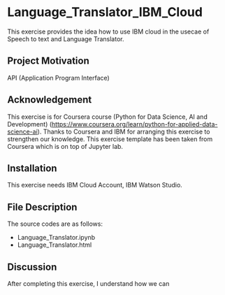 # Language_Translator_IBM_Cloud

This exercise provides the idea how to use IBM cloud in the usecae of Speech to text and Language Translator. 


## Project Motivation
API (Application Program Interface)

## Acknowledgement
This exercise is for Coursera course (Python for Data Science, AI and Development) (https://www.coursera.org/learn/python-for-applied-data-science-ai). 
Thanks to Coursera and IBM for arranging this exercise to strengthen our knowledge. This exercise template has been taken from Coursera which is on top of Jupyter lab.

## Installation
This exercise needs IBM Cloud Account, IBM Watson Studio.

## File Description
The source codes are as follows:
- Language_Translator.ipynb
- Language_Translator.html

## Discussion
After completing this exercise, I understand how we can 
